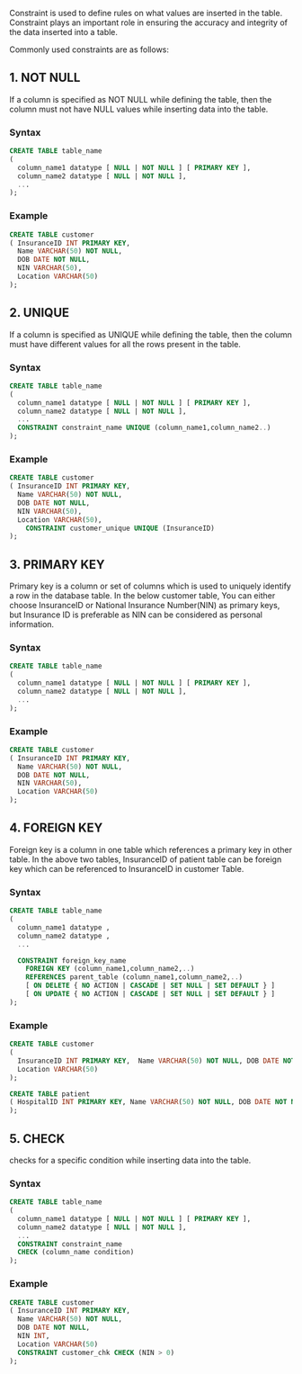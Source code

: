 
Constraint is used to define rules on what values are inserted in the table. Constraint plays an important role in ensuring the accuracy and integrity of the data inserted into a table.

Commonly used constraints are as follows:
## 1. NOT NULL 
If a column is specified as NOT NULL while defining the table, then the column must not have NULL values while inserting data into the table.

### Syntax
```sql
CREATE TABLE table_name
( 
  column_name1 datatype [ NULL | NOT NULL ] [ PRIMARY KEY ],
  column_name2 datatype [ NULL | NOT NULL ],
  ...
);
```

### Example
```sql
CREATE TABLE customer
( InsuranceID INT PRIMARY KEY,
  Name VARCHAR(50) NOT NULL,
  DOB DATE NOT NULL,
  NIN VARCHAR(50),
  Location VARCHAR(50)
);
```


## 2. UNIQUE
 If a column is specified as UNIQUE while defining the table, then the column must have different values for all the rows present in the table.

### Syntax
```sql
CREATE TABLE table_name
( 
  column_name1 datatype [ NULL | NOT NULL ] [ PRIMARY KEY ],
  column_name2 datatype [ NULL | NOT NULL ],
  ...
  CONSTRAINT constraint_name UNIQUE (column_name1,column_name2..)
);
```

### Example
```sql
CREATE TABLE customer
( InsuranceID INT PRIMARY KEY,
  Name VARCHAR(50) NOT NULL,
  DOB DATE NOT NULL,
  NIN VARCHAR(50),
  Location VARCHAR(50),
    CONSTRAINT customer_unique UNIQUE (InsuranceID)
);
```

## 3. PRIMARY KEY 
Primary key is a column or set of columns which is used to uniquely identify a row in the database table. In the below customer table, You can either choose InsuranceID or National Insurance Number(NIN) as primary keys, but Insurance ID is preferable as NIN can be considered as personal information.

### Syntax
```sql
CREATE TABLE table_name
( 
  column_name1 datatype [ NULL | NOT NULL ] [ PRIMARY KEY ],
  column_name2 datatype [ NULL | NOT NULL ],
  ...
);
```
### Example
```sql
CREATE TABLE customer
( InsuranceID INT PRIMARY KEY,
  Name VARCHAR(50) NOT NULL,
  DOB DATE NOT NULL,
  NIN VARCHAR(50),
  Location VARCHAR(50)
);
```

## 4. FOREIGN KEY 
Foreign key is a column in one table which references a primary key in other table. In the above two tables, InsuranceID of patient table can be foreign key which can be referenced to InsuranceID in customer Table.

### Syntax
```sql
CREATE TABLE table_name
(
  column_name1 datatype ,
  column_name2 datatype ,
  ...

  CONSTRAINT foreign_key_name
    FOREIGN KEY (column_name1,column_name2,..)
    REFERENCES parent_table (column_name1,column_name2,..)
    [ ON DELETE { NO ACTION | CASCADE | SET NULL | SET DEFAULT } ]
    [ ON UPDATE { NO ACTION | CASCADE | SET NULL | SET DEFAULT } ] 
);
```

### Example
```sql
CREATE TABLE customer
( 
  InsuranceID INT PRIMARY KEY,  Name VARCHAR(50) NOT NULL, DOB DATE NOT NULL, NIN VARCHAR(50),
  Location VARCHAR(50)
);

CREATE TABLE patient
( HospitalID INT PRIMARY KEY, Name VARCHAR(50) NOT NULL, DOB DATE NOT NULL, InsuranceID  VARCHAR(50), CONSTRAINT fk_insurance FOREIGN KEY (InsuranceID) REFERENCES customer (InsuranceID)
);
```

## 5. CHECK 
checks for a specific condition while inserting data into the table.

### Syntax
```sql
CREATE TABLE table_name
( 
  column_name1 datatype [ NULL | NOT NULL ] [ PRIMARY KEY ],
  column_name2 datatype [ NULL | NOT NULL ],
  ...
  CONSTRAINT constraint_name
  CHECK (column_name condition)
);
```
### Example
```sql
CREATE TABLE customer
( InsuranceID INT PRIMARY KEY,
  Name VARCHAR(50) NOT NULL,
  DOB DATE NOT NULL,
  NIN INT,
  Location VARCHAR(50)
  CONSTRAINT customer_chk CHECK (NIN > 0)
);
```
